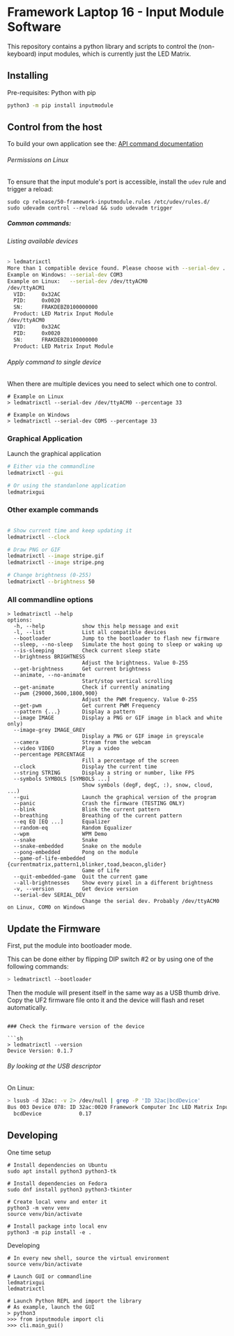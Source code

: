 # Framework Laptop 16 - Input Module Software

This repository contains a python library and scripts to control the
(non-keyboard) input modules, which is currently just the LED Matrix.

## Installing

Pre-requisites: Python with pip

```sh
python3 -m pip install inputmodule
```

## Control from the host

To build your own application see the: [API command documentation](https://github.com/FrameworkComputer/inputmodule-rs/tree/main/commands.md)

###### Permissions on Linux
To ensure that the input module's port is accessible, install the `udev` rule and trigger a reload:

```
sudo cp release/50-framework-inputmodule.rules /etc/udev/rules.d/
sudo udevadm control --reload && sudo udevadm trigger
```

##### Common commands:

###### Listing available devices

```sh
> ledmatrixctl
More than 1 compatible device found. Please choose with --serial-dev ...
Example on Windows: --serial-dev COM3
Example on Linux:   --serial-dev /dev/ttyACM0
/dev/ttyACM1
  VID:     0x32AC
  PID:     0x0020
  SN:      FRAKDEBZ0100000000
  Product: LED Matrix Input Module
/dev/ttyACM0
  VID:     0x32AC
  PID:     0x0020
  SN:      FRAKDEBZ0100000000
  Product: LED Matrix Input Module
```

###### Apply command to single device

When there are multiple devices you need to select which one to control.

```
# Example on Linux
> ledmatrixctl --serial-dev /dev/ttyACM0 --percentage 33

# Example on Windows
> ledmatrixctl --serial-dev COM5 --percentage 33
```

### Graphical Application

Launch the graphical application

```sh
# Either via the commandline
ledmatrixctl --gui

# Or using the standanlone application
ledmatrixgui
```

### Other example commands

```sh

# Show current time and keep updating it
ledmatrixctl --clock

# Draw PNG or GIF
ledmatrixctl --image stripe.gif
ledmatrixctl --image stripe.png

# Change brightness (0-255)
ledmatrixctl --brightness 50
```

### All commandline options

```
> ledmatrixctl --help
options:
  -h, --help            show this help message and exit
  -l, --list            List all compatible devices
  --bootloader          Jump to the bootloader to flash new firmware
  --sleep, --no-sleep   Simulate the host going to sleep or waking up
  --is-sleeping         Check current sleep state
  --brightness BRIGHTNESS
                        Adjust the brightness. Value 0-255
  --get-brightness      Get current brightness
  --animate, --no-animate
                        Start/stop vertical scrolling
  --get-animate         Check if currently animating
  --pwm {29000,3600,1800,900}
                        Adjust the PWM frequency. Value 0-255
  --get-pwm             Get current PWM Frequency
  --pattern {...}       Display a pattern
  --image IMAGE         Display a PNG or GIF image in black and white only)
  --image-grey IMAGE_GREY
                        Display a PNG or GIF image in greyscale
  --camera              Stream from the webcam
  --video VIDEO         Play a video
  --percentage PERCENTAGE
                        Fill a percentage of the screen
  --clock               Display the current time
  --string STRING       Display a string or number, like FPS
  --symbols SYMBOLS [SYMBOLS ...]
                        Show symbols (degF, degC, :), snow, cloud, ...)
  --gui                 Launch the graphical version of the program
  --panic               Crash the firmware (TESTING ONLY)
  --blink               Blink the current pattern
  --breathing           Breathing of the current pattern
  --eq EQ [EQ ...]      Equalizer
  --random-eq           Random Equalizer
  --wpm                 WPM Demo
  --snake               Snake
  --snake-embedded      Snake on the module
  --pong-embedded       Pong on the module
  --game-of-life-embedded {currentmatrix,pattern1,blinker,toad,beacon,glider}
                        Game of Life
  --quit-embedded-game  Quit the current game
  --all-brightnesses    Show every pixel in a different brightness
  -v, --version         Get device version
  --serial-dev SERIAL_DEV
                        Change the serial dev. Probably /dev/ttyACM0 on Linux, COM0 on Windows
```

## Update the Firmware

First, put the module into bootloader mode.

This can be done either by flipping DIP switch #2 or
by using one of the following commands: 

```sh
> ledmatrixctl --bootloader
```

Then the module will present itself in the same way as a USB thumb drive.
Copy the UF2 firmware file onto it and the device will flash and reset automatically.
```

### Check the firmware version of the device

```sh
> ledmatrixctl --version
Device Version: 0.1.7
```

###### By looking at the USB descriptor

On Linux:

```sh
> lsusb -d 32ac: -v 2> /dev/null | grep -P 'ID 32ac|bcdDevice'
Bus 003 Device 078: ID 32ac:0020 Framework Computer Inc LED Matrix Input Module
  bcdDevice            0.17
```

## Developing

One time setup

```
# Install dependencies on Ubuntu
sudo apt install python3 python3-tk

# Install dependencies on Fedora
sudo dnf install python3 python3-tkinter

# Create local venv and enter it
python3 -m venv venv
source venv/bin/activate

# Install package into local env
python3 -m pip install -e .
```

Developing

```
# In every new shell, source the virtual environment
source venv/bin/activate

# Launch GUI or commandline
ledmatrixgui
ledmatrixctl

# Launch Python REPL and import the library
# As example, launch the GUI
> python3
>>> from inputmodule import cli
>>> cli.main_gui()
```
